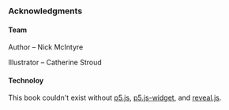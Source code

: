 <h3 class="title">Acknowledgments</h3>
<h4 class="header">Team</h4>
<p class="main-text medium-text">Author – Nick McIntyre</p>
<p class="main-text medium-text">Illustrator – Catherine Stroud</p>
<h4 class="header">Technoloy</h4>
<p class="main-text medium-text">
    This book couldn't exist without <a href="https://p5js.org/" target="_blank">p5.js</a>,
    <a href="https://toolness.github.io/p5.js-widget/" target="_blank">p5.js-widget</a>,
    and <a href="https://revealjs.com/" target="_blank">reveal.js</a>.
</p>
